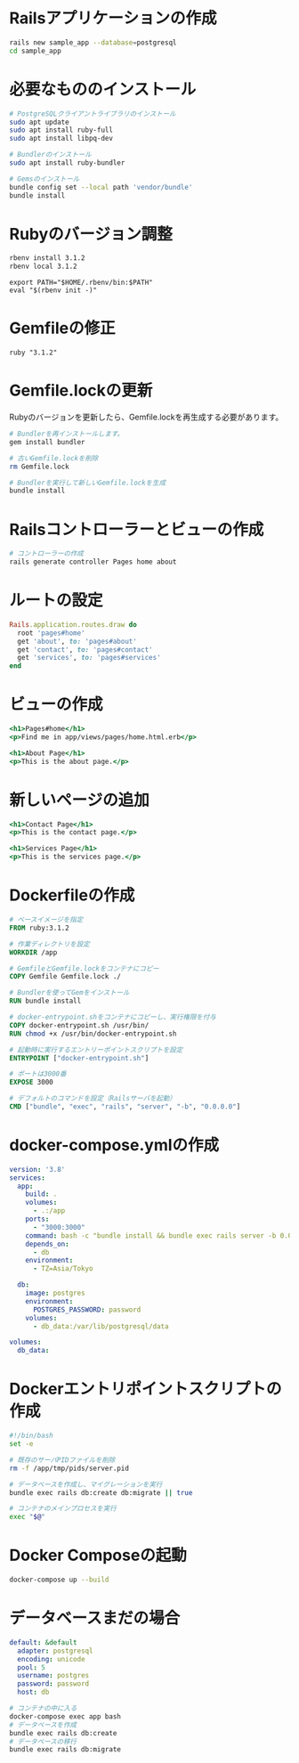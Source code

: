 
# Railsアプリケーションの作成

```bash
rails new sample_app --database=postgresql
cd sample_app
```

# 必要なもののインストール

```bash
# PostgreSQLクライアントライブラリのインストール
sudo apt update
sudo apt install ruby-full
sudo apt install libpq-dev

# Bundlerのインストール
sudo apt install ruby-bundler

# Gemsのインストール
bundle config set --local path 'vendor/bundle'
bundle install
```

# Rubyのバージョン調整

```bash
rbenv install 3.1.2
rbenv local 3.1.2
```

```:.bashrc
export PATH="$HOME/.rbenv/bin:$PATH"
eval "$(rbenv init -)"
```

# Gemfileの修正

```ruby:Gemfile
ruby "3.1.2"
```

# Gemfile.lockの更新

Rubyのバージョンを更新したら、Gemfile.lockを再生成する必要があります。

```bash
# Bundlerを再インストールします。
gem install bundler

# 古いGemfile.lockを削除
rm Gemfile.lock

# Bundlerを実行して新しいGemfile.lockを生成
bundle install
```

# Railsコントローラーとビューの作成

```bash
# コントローラーの作成
rails generate controller Pages home about
```

# ルートの設定

```ruby:config/routes.rb
Rails.application.routes.draw do
  root 'pages#home'
  get 'about', to: 'pages#about'
  get 'contact', to: 'pages#contact'
  get 'services', to: 'pages#services'
end
```

# ビューの作成

```html:app/views/pages/home.html.erb
<h1>Pages#home</h1>
<p>Find me in app/views/pages/home.html.erb</p>
```

```html:app/views/pages/about.html.erb
<h1>About Page</h1>
<p>This is the about page.</p>
```

# 新しいページの追加

```html:app/views/pages/contact.html.erb
<h1>Contact Page</h1>
<p>This is the contact page.</p>
```

```html:app/views/pages/services.html.erb
<h1>Services Page</h1>
<p>This is the services page.</p>
```

# Dockerfileの作成

```dockerfile
# ベースイメージを指定
FROM ruby:3.1.2

# 作業ディレクトリを設定
WORKDIR /app

# GemfileとGemfile.lockをコンテナにコピー
COPY Gemfile Gemfile.lock ./

# Bundlerを使ってGemをインストール
RUN bundle install

# docker-entrypoint.shをコンテナにコピーし、実行権限を付与
COPY docker-entrypoint.sh /usr/bin/
RUN chmod +x /usr/bin/docker-entrypoint.sh

# 起動時に実行するエントリーポイントスクリプトを設定
ENTRYPOINT ["docker-entrypoint.sh"]

# ポートは3000番
EXPOSE 3000

# デフォルトのコマンドを設定（Railsサーバを起動）
CMD ["bundle", "exec", "rails", "server", "-b", "0.0.0.0"]
```

# docker-compose.ymlの作成

```yml
version: '3.8'
services:
  app: 
    build: .
    volumes:
      - .:/app
    ports:
      - "3000:3000"
    command: bash -c "bundle install && bundle exec rails server -b 0.0.0.0"
    depends_on:
      - db
    environment:
      - TZ=Asia/Tokyo

  db:
    image: postgres
    environment:
      POSTGRES_PASSWORD: password
    volumes:
      - db_data:/var/lib/postgresql/data

volumes:
  db_data:
```

# Dockerエントリポイントスクリプトの作成

```bash
#!/bin/bash
set -e

# 既存のサーバPIDファイルを削除
rm -f /app/tmp/pids/server.pid

# データベースを作成し、マイグレーションを実行
bundle exec rails db:create db:migrate || true

# コンテナのメインプロセスを実行
exec "$@"
```

# Docker Composeの起動

```bash
docker-compose up --build
```

# データベースまだの場合

```yml:config/database.yml
default: &default
  adapter: postgresql
  encoding: unicode
  pool: 5
  username: postgres
  password: password
  host: db
```

```bash
# コンテナの中に入る
docker-compose exec app bash
# データベースを作成
bundle exec rails db:create
# データベースの移行
bundle exec rails db:migrate
```



